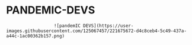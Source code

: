 # PANDEMIC-DEVS 


                      ![pandemIC DEVS](https://user-images.githubusercontent.com/125067457/221675672-d4c8ceb4-5c49-437a-a44c-1ac00362b157.png)
